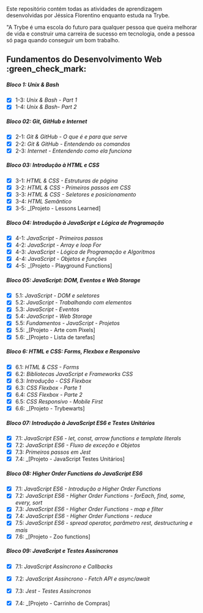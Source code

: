 Este repositório contém todas as atividades de aprendizagem desenvolvidas por Jéssica Florentino enquanto estuda na Trybe.

"A Trybe é uma escola do futuro para qualquer pessoa que queira melhorar de vida e construir uma carreira de sucesso em tecnologia, onde a pessoa só paga quando conseguir um bom trabalho.

## Fundamentos do Desenvolvimento Web :green_check_mark:

##### Bloco 1: Unix & Bash

- [x] 1-3: _Unix & Bash - Part 1_
- [x] 1-4: _Unix & Bash- Part 2_

##### Bloco 02: Git, GitHub e Internet

- [x] 2-1: _Git & GitHub - O que é e para que serve_
- [x] 2-2: _Git & GitHub - Entendendo os comandos_
- [x] 2-3: _Internet - Entendendo como ela funciona_

##### Bloco 03: Introdução à HTML e CSS

- [x] 3-1: _HTML & CSS - Estruturas de página_
- [x] 3-2: _HTML & CSS - Primeiros passos em CSS_
- [x] 3-3: _HTML & CSS - Seletores e posicionamento_
- [x] 3-4: _HTML Semântico_
- [x] 3-5: _[Projeto - Lessons Learned]

##### Bloco 04: Introdução à JavaScript e Lógica de Programação

- [x] 4-1: _JavaScript - Primeiros passos_
- [x] 4-2: _JavaScript - Array e loop For_
- [x] 4-3: _JavaScript - Lógica de Programação e Algoritmos_
- [x] 4-4: _JavaScript - Objetos e funções_
- [x] 4-5: _[Projeto - Playground Functions]

##### Bloco 05: JavaScript: DOM, Eventos e Web Storage

- [x] 5.1: _JavaScript - DOM e seletores_
- [x] 5.2: _JavaScript - Trabalhando com elementos_
- [x] 5.3: _JavaScript - Eventos_
- [x] 5.4: _JavaScript - Web Storage_
- [x] 5.5: _Fundamentos - JavaScript - Projetos_
- [x] 5.5: _[Projeto - Arte com Pixels]
- [x] 5.6: _[Projeto - Lista de tarefas]

##### Bloco 6: HTML e CSS: Forms, Flexbox e Responsivo

- [x] 6.1: _HTML & CSS - Forms_
- [x] 6.2: _Bibliotecas JavaScript e Frameworks CSS_
- [x] 6.3: _Introdução - CSS Flexbox_
- [x] 6.3: _CSS Flexbox - Parte 1_
- [x] 6.4: _CSS Flexbox - Parte 2_
- [x] 6.5: _CSS Responsivo - Mobile First_
- [x] 6.6: _[Projeto - Trybewarts]

##### Bloco 07: Introdução à JavaScript ES6 e Testes Unitários

- [x] 7.1: _JavaScript ES6 - let, const, arrow functions e template literals_
- [x] 7.2: _JavaScript ES6 - Fluxo de exceção e Objetos_
- [x] 7.3: _Primeiros passos em Jest_
- [x] 7.4: _[Projeto - JavaScript Testes Unitários]

##### Bloco 08: Higher Order Functions do JavaScript ES6

- [x] 7.1: _JavaScript ES6 - Introdução a Higher Order Functions_
- [x] 7.2: _JavaScript ES6 - Higher Order Functions - forEach, find, some, every, sort_
- [x] 7.3: _JavaScript ES6 - Higher Order Functions - map e filter_
- [x] 7.4: _JavaScript ES6 - Higher Order Functions - reduce_
- [x] 7.5: _JavaScript ES6 - spread operator, parâmetro rest, destructuring e mais_
- [x] 7.6: _[Projeto - Zoo functions]

##### Bloco 09: JavaScript e Testes Assíncronos

- [x] 7.1: _JavaScript Assíncrono e Callbacks_
- [x] 7.2: _JavaScript Assíncrono - Fetch API e async/await_
- [x] 7.3: _Jest - Testes Assíncronos_
- [x] 7.4: _[Projeto - Carrinho de Compras]


